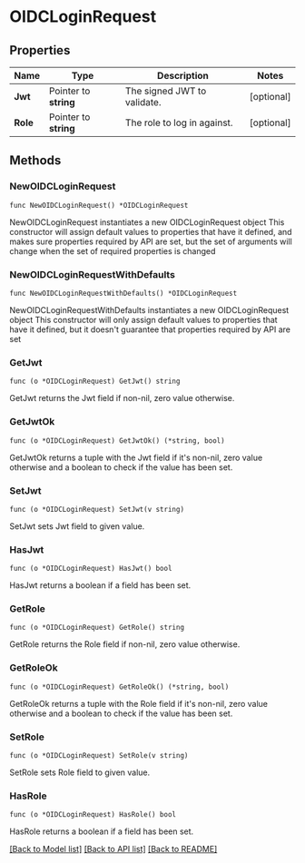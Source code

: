 # OIDCLoginRequest


## Properties

Name | Type | Description | Notes
------------ | ------------- | ------------- | -------------
**Jwt** | Pointer to **string** | The signed JWT to validate. | [optional] 
**Role** | Pointer to **string** | The role to log in against. | [optional] 



## Methods


### NewOIDCLoginRequest

`func NewOIDCLoginRequest() *OIDCLoginRequest`

NewOIDCLoginRequest instantiates a new OIDCLoginRequest object
This constructor will assign default values to properties that have it defined,
and makes sure properties required by API are set, but the set of arguments
will change when the set of required properties is changed

### NewOIDCLoginRequestWithDefaults

`func NewOIDCLoginRequestWithDefaults() *OIDCLoginRequest`

NewOIDCLoginRequestWithDefaults instantiates a new OIDCLoginRequest object
This constructor will only assign default values to properties that have it defined,
but it doesn't guarantee that properties required by API are set


### GetJwt

`func (o *OIDCLoginRequest) GetJwt() string`

GetJwt returns the Jwt field if non-nil, zero value otherwise.

### GetJwtOk

`func (o *OIDCLoginRequest) GetJwtOk() (*string, bool)`

GetJwtOk returns a tuple with the Jwt field if it's non-nil, zero value otherwise
and a boolean to check if the value has been set.

### SetJwt

`func (o *OIDCLoginRequest) SetJwt(v string)`

SetJwt sets Jwt field to given value.


### HasJwt

`func (o *OIDCLoginRequest) HasJwt() bool`

HasJwt returns a boolean if a field has been set.




### GetRole

`func (o *OIDCLoginRequest) GetRole() string`

GetRole returns the Role field if non-nil, zero value otherwise.

### GetRoleOk

`func (o *OIDCLoginRequest) GetRoleOk() (*string, bool)`

GetRoleOk returns a tuple with the Role field if it's non-nil, zero value otherwise
and a boolean to check if the value has been set.

### SetRole

`func (o *OIDCLoginRequest) SetRole(v string)`

SetRole sets Role field to given value.


### HasRole

`func (o *OIDCLoginRequest) HasRole() bool`

HasRole returns a boolean if a field has been set.









[[Back to Model list]](../README.md#documentation-for-models) [[Back to API list]](../README.md#documentation-for-api-endpoints) [[Back to README]](../README.md)


